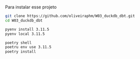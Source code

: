 Para instalar esse projeto

```bash
git clone https://github.com/oliveiraphm/W03_duckdb_dbt.git
cd W03_duckdb_dbt
```

```bash 
pyenv install 3.11.5
pyenv local 3.11.5
```

```bash
poetry shell
poetru env use 3.11.5
poetry install
```
